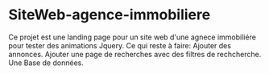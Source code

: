 # SiteWeb-agence-immobiliere

Ce projet est une landing page pour un site web d'une agnece immobiliére pour tester des animations Jquery.
 Ce qui reste à faire:
 Ajouter des annonces.
 Ajouter une page de recherches avec des filtres de rechcherche.
 Une Base de données.
